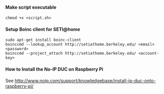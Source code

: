 #### Make script executable

```
chmod +x <script.sh>
```

#### Setup Boinc client for SETI@home

```
sudo apt-get install boinc-client
boinccmd --lookup_account http://setiathome.berkeley.edu/ <email> <password>
boinccmd --project_attach http://setiathome.berkeley.edu/ <account-key>
```

#### How to Install the No-IP DUC on Raspberry Pi

See http://www.noip.com/support/knowledgebase/install-ip-duc-onto-raspberry-pi/
